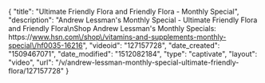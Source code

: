{
    "title": "Ultimate Friendly Flora and Friendly Flora - Monthly Special",
    "description": "Andrew Lessman's Monthly Special - Ultimate Friendly Flora and Friendly Flora\nShop Andrew Lessman's Monthly Specials: https:\/\/www.hsn.com\/shop\/vitamins-and-supplements-monthly-special\/hf0035-16216",
    "videoid": "127157728",
    "date_created": "1509467071",
    "date_modified": "1512082184",
    "type": "captivate",
    "layout": "video",
    "url": "\/v\/andrew-lessman-monthly-special-ultimate-friendly-flora\/127157728"
}